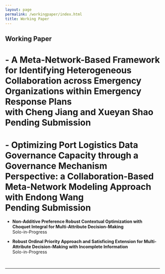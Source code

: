 ```yaml
---
layout: page
permalink: /workingpaper/index.html
title: Working Paper
---
```


## Working Paper

# - **A Meta-Network-Based Framework for Identifying Heterogeneous Collaboration across Emergency Organizations within Emergency Response Plans** <br>with Cheng Jiang and Xueyan Shao <br>Pending Submission

# - **Optimizing Port Logistics Data Governance Capacity through a Governance Mechanism Perspective: a Collaboration-Based Meta-Network Modeling Approach** <br>with Endong Wang <br>Pending Submission

- **Non-Additive Preference Robust Contextual Optimization with Choquet Integral for Multi-Attribute Decision-Making** <br> Solo-in-Progress

- **Robust Ordinal Priority Approach and Satisficing Extension for Multi-Attribute Decision-Making with Incomplete Information** <br> Solo-in-Progress

  <br>

---
